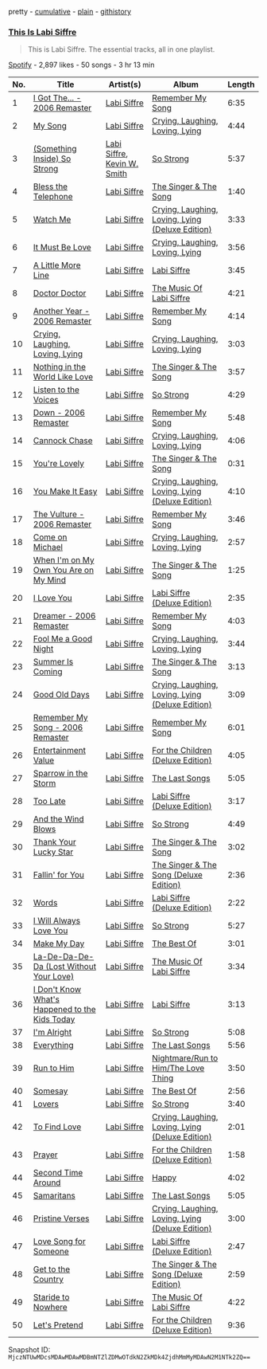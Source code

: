 pretty - [cumulative](/playlists/cumulative/37i9dQZF1DZ06evO3jgeSr.md) - [plain](/playlists/plain/37i9dQZF1DZ06evO3jgeSr) - [githistory](https://github.githistory.xyz/mackorone/spotify-playlist-archive/blob/main/playlists/plain/37i9dQZF1DZ06evO3jgeSr)

### [This Is Labi Siffre](https://open.spotify.com/playlist/37i9dQZF1DZ06evO3jgeSr)

> This is Labi Siffre\. The essential tracks, all in one playlist.

[Spotify](https://open.spotify.com/user/spotify) - 2,897 likes - 50 songs - 3 hr 13 min

| No. | Title | Artist(s) | Album | Length |
|---|---|---|---|---|
| 1 | [I Got The..\. \- 2006 Remaster](https://open.spotify.com/track/20VuO95A8RxUPlShnfYArW) | [Labi Siffre](https://open.spotify.com/artist/5CzlICF8GCY0pRC82MKrhX) | [Remember My Song](https://open.spotify.com/album/1wTqD7FSQ8XgKPy8xBUaEV) | 6:35 |
| 2 | [My Song](https://open.spotify.com/track/2EQWbkcNoKPOXQtJM7nqRV) | [Labi Siffre](https://open.spotify.com/artist/5CzlICF8GCY0pRC82MKrhX) | [Crying, Laughing, Loving, Lying](https://open.spotify.com/album/3KJxMjUnBZu3jLeQTIe6aQ) | 4:44 |
| 3 | [\(Something Inside\) So Strong](https://open.spotify.com/track/2z8PSS00q39tUuVjYfTO67) | [Labi Siffre](https://open.spotify.com/artist/5CzlICF8GCY0pRC82MKrhX), [Kevin W\. Smith](https://open.spotify.com/artist/44FqOyGC5ba51jR91sP5TC) | [So Strong](https://open.spotify.com/album/1eY6wnXsy13mXFzMyP5Iuk) | 5:37 |
| 4 | [Bless the Telephone](https://open.spotify.com/track/0620OecAlwJQxWieRW4L9s) | [Labi Siffre](https://open.spotify.com/artist/5CzlICF8GCY0pRC82MKrhX) | [The Singer & The Song](https://open.spotify.com/album/5vVrfTlAZqwpdCs52MjdZH) | 1:40 |
| 5 | [Watch Me](https://open.spotify.com/track/2xjv06k7zfnHV9zanSLRdI) | [Labi Siffre](https://open.spotify.com/artist/5CzlICF8GCY0pRC82MKrhX) | [Crying, Laughing, Loving, Lying \(Deluxe Edition\)](https://open.spotify.com/album/5sFwr2JkKjNf46waqdF8KR) | 3:33 |
| 6 | [It Must Be Love](https://open.spotify.com/track/70Y4jSu8zk3l8gyKTUz3l0) | [Labi Siffre](https://open.spotify.com/artist/5CzlICF8GCY0pRC82MKrhX) | [Crying, Laughing, Loving, Lying](https://open.spotify.com/album/3KJxMjUnBZu3jLeQTIe6aQ) | 3:56 |
| 7 | [A Little More Line](https://open.spotify.com/track/5JGaqfYu0hMPIZJhGlKuy8) | [Labi Siffre](https://open.spotify.com/artist/5CzlICF8GCY0pRC82MKrhX) | [Labi Siffre](https://open.spotify.com/album/0n2vxxav2CpuUL8LFL4jWz) | 3:45 |
| 8 | [Doctor Doctor](https://open.spotify.com/track/5yIedMWjWmeooDaKLICaBd) | [Labi Siffre](https://open.spotify.com/artist/5CzlICF8GCY0pRC82MKrhX) | [The Music Of Labi Siffre](https://open.spotify.com/album/7tyc9SuNusJlTI6Dkhsajy) | 4:21 |
| 9 | [Another Year \- 2006 Remaster](https://open.spotify.com/track/0mrui4YU819ofTR3q3tSWi) | [Labi Siffre](https://open.spotify.com/artist/5CzlICF8GCY0pRC82MKrhX) | [Remember My Song](https://open.spotify.com/album/1wTqD7FSQ8XgKPy8xBUaEV) | 4:14 |
| 10 | [Crying, Laughing, Loving, Lying](https://open.spotify.com/track/28UWzdVYFe36w0GwDJlIwJ) | [Labi Siffre](https://open.spotify.com/artist/5CzlICF8GCY0pRC82MKrhX) | [Crying, Laughing, Loving, Lying](https://open.spotify.com/album/3KJxMjUnBZu3jLeQTIe6aQ) | 3:03 |
| 11 | [Nothing in the World Like Love](https://open.spotify.com/track/2PP9MyExHQv5GzbWJXAhaE) | [Labi Siffre](https://open.spotify.com/artist/5CzlICF8GCY0pRC82MKrhX) | [The Singer & The Song](https://open.spotify.com/album/5vVrfTlAZqwpdCs52MjdZH) | 3:57 |
| 12 | [Listen to the Voices](https://open.spotify.com/track/6eyKldvrtmRfTyie4i6lY5) | [Labi Siffre](https://open.spotify.com/artist/5CzlICF8GCY0pRC82MKrhX) | [So Strong](https://open.spotify.com/album/1eY6wnXsy13mXFzMyP5Iuk) | 4:29 |
| 13 | [Down \- 2006 Remaster](https://open.spotify.com/track/4xGy9REHUd7RPZOEhIl9Zu) | [Labi Siffre](https://open.spotify.com/artist/5CzlICF8GCY0pRC82MKrhX) | [Remember My Song](https://open.spotify.com/album/1wTqD7FSQ8XgKPy8xBUaEV) | 5:48 |
| 14 | [Cannock Chase](https://open.spotify.com/track/0WAEGVylZjbe2mQ6Or6HxY) | [Labi Siffre](https://open.spotify.com/artist/5CzlICF8GCY0pRC82MKrhX) | [Crying, Laughing, Loving, Lying](https://open.spotify.com/album/3KJxMjUnBZu3jLeQTIe6aQ) | 4:06 |
| 15 | [You're Lovely](https://open.spotify.com/track/7qFAzYTQlj9WXS4QitMgQ6) | [Labi Siffre](https://open.spotify.com/artist/5CzlICF8GCY0pRC82MKrhX) | [The Singer & The Song](https://open.spotify.com/album/5vVrfTlAZqwpdCs52MjdZH) | 0:31 |
| 16 | [You Make It Easy](https://open.spotify.com/track/1f2tuM9cGS0U3usGnCZ0pY) | [Labi Siffre](https://open.spotify.com/artist/5CzlICF8GCY0pRC82MKrhX) | [Crying, Laughing, Loving, Lying \(Deluxe Edition\)](https://open.spotify.com/album/5sFwr2JkKjNf46waqdF8KR) | 4:10 |
| 17 | [The Vulture \- 2006 Remaster](https://open.spotify.com/track/3tBc6zaW5ojbpgKAn3iCL2) | [Labi Siffre](https://open.spotify.com/artist/5CzlICF8GCY0pRC82MKrhX) | [Remember My Song](https://open.spotify.com/album/1wTqD7FSQ8XgKPy8xBUaEV) | 3:46 |
| 18 | [Come on Michael](https://open.spotify.com/track/4eiQHWqJPu4iUFaVsUqzbm) | [Labi Siffre](https://open.spotify.com/artist/5CzlICF8GCY0pRC82MKrhX) | [Crying, Laughing, Loving, Lying](https://open.spotify.com/album/3KJxMjUnBZu3jLeQTIe6aQ) | 2:57 |
| 19 | [When I'm on My Own You Are on My Mind](https://open.spotify.com/track/3wiGdP73tq99dHMmeEE58i) | [Labi Siffre](https://open.spotify.com/artist/5CzlICF8GCY0pRC82MKrhX) | [The Singer & The Song](https://open.spotify.com/album/5vVrfTlAZqwpdCs52MjdZH) | 1:25 |
| 20 | [I Love You](https://open.spotify.com/track/2q6fYv8J39MSzGRBbQpTIh) | [Labi Siffre](https://open.spotify.com/artist/5CzlICF8GCY0pRC82MKrhX) | [Labi Siffre \(Deluxe Edition\)](https://open.spotify.com/album/53G6qQDFTKytYhSKNAMINo) | 2:35 |
| 21 | [Dreamer \- 2006 Remaster](https://open.spotify.com/track/4gV1QbhEUbgvHnvSSxyrZH) | [Labi Siffre](https://open.spotify.com/artist/5CzlICF8GCY0pRC82MKrhX) | [Remember My Song](https://open.spotify.com/album/1wTqD7FSQ8XgKPy8xBUaEV) | 4:03 |
| 22 | [Fool Me a Good Night](https://open.spotify.com/track/1GxCJ6QRoRv1BHUDto1mGn) | [Labi Siffre](https://open.spotify.com/artist/5CzlICF8GCY0pRC82MKrhX) | [Crying, Laughing, Loving, Lying](https://open.spotify.com/album/3KJxMjUnBZu3jLeQTIe6aQ) | 3:44 |
| 23 | [Summer Is Coming](https://open.spotify.com/track/580oXJE0NpJqVusRiJcOt4) | [Labi Siffre](https://open.spotify.com/artist/5CzlICF8GCY0pRC82MKrhX) | [The Singer & The Song](https://open.spotify.com/album/5vVrfTlAZqwpdCs52MjdZH) | 3:13 |
| 24 | [Good Old Days](https://open.spotify.com/track/6hMOrk6GCHps5l9MPkQviM) | [Labi Siffre](https://open.spotify.com/artist/5CzlICF8GCY0pRC82MKrhX) | [Crying, Laughing, Loving, Lying \(Deluxe Edition\)](https://open.spotify.com/album/5sFwr2JkKjNf46waqdF8KR) | 3:09 |
| 25 | [Remember My Song \- 2006 Remaster](https://open.spotify.com/track/0PiQMQuR9Gqr0ll0eFUzFk) | [Labi Siffre](https://open.spotify.com/artist/5CzlICF8GCY0pRC82MKrhX) | [Remember My Song](https://open.spotify.com/album/1wTqD7FSQ8XgKPy8xBUaEV) | 6:01 |
| 26 | [Entertainment Value](https://open.spotify.com/track/0zEyPZnf4NRddO2lRWaC1g) | [Labi Siffre](https://open.spotify.com/artist/5CzlICF8GCY0pRC82MKrhX) | [For the Children \(Deluxe Edition\)](https://open.spotify.com/album/5CVLuGM12kmx16qR4rGy2u) | 4:05 |
| 27 | [Sparrow in the Storm](https://open.spotify.com/track/3Gv9WpKCEpneOn2nrd20p1) | [Labi Siffre](https://open.spotify.com/artist/5CzlICF8GCY0pRC82MKrhX) | [The Last Songs](https://open.spotify.com/album/1kWpxZ7bSgK6iImNVl4PYr) | 5:05 |
| 28 | [Too Late](https://open.spotify.com/track/0HQAx13Vd4qKpTBlxnjKm6) | [Labi Siffre](https://open.spotify.com/artist/5CzlICF8GCY0pRC82MKrhX) | [Labi Siffre \(Deluxe Edition\)](https://open.spotify.com/album/53G6qQDFTKytYhSKNAMINo) | 3:17 |
| 29 | [And the Wind Blows](https://open.spotify.com/track/0GGmpJMU7BoezAOSGTt8HQ) | [Labi Siffre](https://open.spotify.com/artist/5CzlICF8GCY0pRC82MKrhX) | [So Strong](https://open.spotify.com/album/1eY6wnXsy13mXFzMyP5Iuk) | 4:49 |
| 30 | [Thank Your Lucky Star](https://open.spotify.com/track/1m7WlUC67FKB8jk1PTYt3Z) | [Labi Siffre](https://open.spotify.com/artist/5CzlICF8GCY0pRC82MKrhX) | [The Singer & The Song](https://open.spotify.com/album/5vVrfTlAZqwpdCs52MjdZH) | 3:02 |
| 31 | [Fallin' for You](https://open.spotify.com/track/4qvMnfRbueOf7sEqgPf9V6) | [Labi Siffre](https://open.spotify.com/artist/5CzlICF8GCY0pRC82MKrhX) | [The Singer & The Song \(Deluxe Edition\)](https://open.spotify.com/album/6vI4NNwyHDsMnxeC5QVl1w) | 2:36 |
| 32 | [Words](https://open.spotify.com/track/403OoxbU1lvuPlkaXMNxdc) | [Labi Siffre](https://open.spotify.com/artist/5CzlICF8GCY0pRC82MKrhX) | [Labi Siffre \(Deluxe Edition\)](https://open.spotify.com/album/53G6qQDFTKytYhSKNAMINo) | 2:22 |
| 33 | [I Will Always Love You](https://open.spotify.com/track/1CjlMwVMrvWphUBZ3nCpyx) | [Labi Siffre](https://open.spotify.com/artist/5CzlICF8GCY0pRC82MKrhX) | [So Strong](https://open.spotify.com/album/1eY6wnXsy13mXFzMyP5Iuk) | 5:27 |
| 34 | [Make My Day](https://open.spotify.com/track/5ynftPYCnToT1wAXkzUyuF) | [Labi Siffre](https://open.spotify.com/artist/5CzlICF8GCY0pRC82MKrhX) | [The Best Of](https://open.spotify.com/album/06AAV1gIjFCBjCKL3qooVf) | 3:01 |
| 35 | [La\-De\-Da\-De\-Da \(Lost Without Your Love\)](https://open.spotify.com/track/38kRs9beBRJdfg1gQNCZUA) | [Labi Siffre](https://open.spotify.com/artist/5CzlICF8GCY0pRC82MKrhX) | [The Music Of Labi Siffre](https://open.spotify.com/album/7tyc9SuNusJlTI6Dkhsajy) | 3:34 |
| 36 | [I Don't Know What's Happened to the Kids Today](https://open.spotify.com/track/4KxSVz2ckytVobzXNsEeHG) | [Labi Siffre](https://open.spotify.com/artist/5CzlICF8GCY0pRC82MKrhX) | [Labi Siffre](https://open.spotify.com/album/0n2vxxav2CpuUL8LFL4jWz) | 3:13 |
| 37 | [I'm Alright](https://open.spotify.com/track/5CQftpQA5NjF1aZbuZvXuR) | [Labi Siffre](https://open.spotify.com/artist/5CzlICF8GCY0pRC82MKrhX) | [So Strong](https://open.spotify.com/album/1eY6wnXsy13mXFzMyP5Iuk) | 5:08 |
| 38 | [Everything](https://open.spotify.com/track/1fsDSwRMG9BfcsSWsYG8Ss) | [Labi Siffre](https://open.spotify.com/artist/5CzlICF8GCY0pRC82MKrhX) | [The Last Songs](https://open.spotify.com/album/1kWpxZ7bSgK6iImNVl4PYr) | 5:56 |
| 39 | [Run to Him](https://open.spotify.com/track/20Ip9T6BcAOwNCaa8ctCzZ) | [Labi Siffre](https://open.spotify.com/artist/5CzlICF8GCY0pRC82MKrhX) | [Nightmare/Run to Him/The Love Thing](https://open.spotify.com/album/2iu0cxxPhCMlbhS1ylbMuE) | 3:50 |
| 40 | [Somesay](https://open.spotify.com/track/2tEERlewMsFkdNHg034f8m) | [Labi Siffre](https://open.spotify.com/artist/5CzlICF8GCY0pRC82MKrhX) | [The Best Of](https://open.spotify.com/album/06AAV1gIjFCBjCKL3qooVf) | 2:56 |
| 41 | [Lovers](https://open.spotify.com/track/7peWB3RK5kHtSCjHLoKTa1) | [Labi Siffre](https://open.spotify.com/artist/5CzlICF8GCY0pRC82MKrhX) | [So Strong](https://open.spotify.com/album/1eY6wnXsy13mXFzMyP5Iuk) | 3:40 |
| 42 | [To Find Love](https://open.spotify.com/track/5LztLV2HEE7H5pjhiTD6FN) | [Labi Siffre](https://open.spotify.com/artist/5CzlICF8GCY0pRC82MKrhX) | [Crying, Laughing, Loving, Lying \(Deluxe Edition\)](https://open.spotify.com/album/5sFwr2JkKjNf46waqdF8KR) | 2:01 |
| 43 | [Prayer](https://open.spotify.com/track/7eR1obV7V8atMmC9Sse7MR) | [Labi Siffre](https://open.spotify.com/artist/5CzlICF8GCY0pRC82MKrhX) | [For the Children \(Deluxe Edition\)](https://open.spotify.com/album/5CVLuGM12kmx16qR4rGy2u) | 1:58 |
| 44 | [Second Time Around](https://open.spotify.com/track/0zvjDCmVZ0g7uVNRdI1Wdy) | [Labi Siffre](https://open.spotify.com/artist/5CzlICF8GCY0pRC82MKrhX) | [Happy](https://open.spotify.com/album/17aYOCF5PDgv9TQaWFGNTu) | 4:02 |
| 45 | [Samaritans](https://open.spotify.com/track/4ZdYII20MN9mFPkzj8agPl) | [Labi Siffre](https://open.spotify.com/artist/5CzlICF8GCY0pRC82MKrhX) | [The Last Songs](https://open.spotify.com/album/1kWpxZ7bSgK6iImNVl4PYr) | 5:05 |
| 46 | [Pristine Verses](https://open.spotify.com/track/3OEltAYEQ0CMPi7Plafi0J) | [Labi Siffre](https://open.spotify.com/artist/5CzlICF8GCY0pRC82MKrhX) | [Crying, Laughing, Loving, Lying \(Deluxe Edition\)](https://open.spotify.com/album/5sFwr2JkKjNf46waqdF8KR) | 3:00 |
| 47 | [Love Song for Someone](https://open.spotify.com/track/6agbRiKOPcWFy7ooUX5L9L) | [Labi Siffre](https://open.spotify.com/artist/5CzlICF8GCY0pRC82MKrhX) | [Labi Siffre \(Deluxe Edition\)](https://open.spotify.com/album/53G6qQDFTKytYhSKNAMINo) | 2:47 |
| 48 | [Get to the Country](https://open.spotify.com/track/1HUCAIw6lVFNS17tTX1s9J) | [Labi Siffre](https://open.spotify.com/artist/5CzlICF8GCY0pRC82MKrhX) | [The Singer & The Song \(Deluxe Edition\)](https://open.spotify.com/album/6vI4NNwyHDsMnxeC5QVl1w) | 2:59 |
| 49 | [Staride to Nowhere](https://open.spotify.com/track/1R9zMVwsFqnKnuYZrnZob3) | [Labi Siffre](https://open.spotify.com/artist/5CzlICF8GCY0pRC82MKrhX) | [The Music Of Labi Siffre](https://open.spotify.com/album/7tyc9SuNusJlTI6Dkhsajy) | 4:22 |
| 50 | [Let's Pretend](https://open.spotify.com/track/1iB4hNYD8FUYdK9P182FAM) | [Labi Siffre](https://open.spotify.com/artist/5CzlICF8GCY0pRC82MKrhX) | [For the Children \(Deluxe Edition\)](https://open.spotify.com/album/5CVLuGM12kmx16qR4rGy2u) | 9:36 |

Snapshot ID: `MjczNTUwMDcsMDAwMDAwMDBmNTZlZDMwOTdkN2ZkMDk4ZjdhMmMyMDAwN2M1NTk2ZQ==`